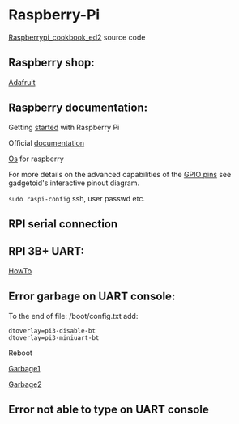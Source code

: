 # Raspberry-Pi

[Raspberrypi_cookbook_ed2](https://github.com/simonmonk/raspberrypi_cookbook_ed2) source code

## Raspberry shop:

[Adafruit](https://www.adafruit.com/)

## Raspberry documentation:
Getting [started](https://projects.raspberrypi.org/en/pathways/getting-started-with-raspberry-pi) with Raspberry Pi

Official [documentation](https://www.raspberrypi.org/documentation/)

[Os](https://www.raspberrypi.org/downloads/) for raspberry

For more details on the advanced capabilities of the [GPIO pins](https://pinout.xyz/) see gadgetoid's interactive pinout diagram.

`sudo raspi-config` ssh, user passwd etc.

## RPI serial connection



## RPI 3B+ UART:

[HowTo](https://elinux.org/RPi_Serial_Connection)

## Error garbage on UART console:

To the end of file: /boot/config.txt add:
```
dtoverlay=pi3-disable-bt
dtoverlay=pi3-miniuart-bt
```
Reboot

[Garbage1](https://openenergymonitor.org/forum-archive/node/12311.html)

[Garbage2](https://raspberrypi.stackexchange.com/questions/45007/garbage-on-raspberry-pi-console)

## Error not able to type on UART console
